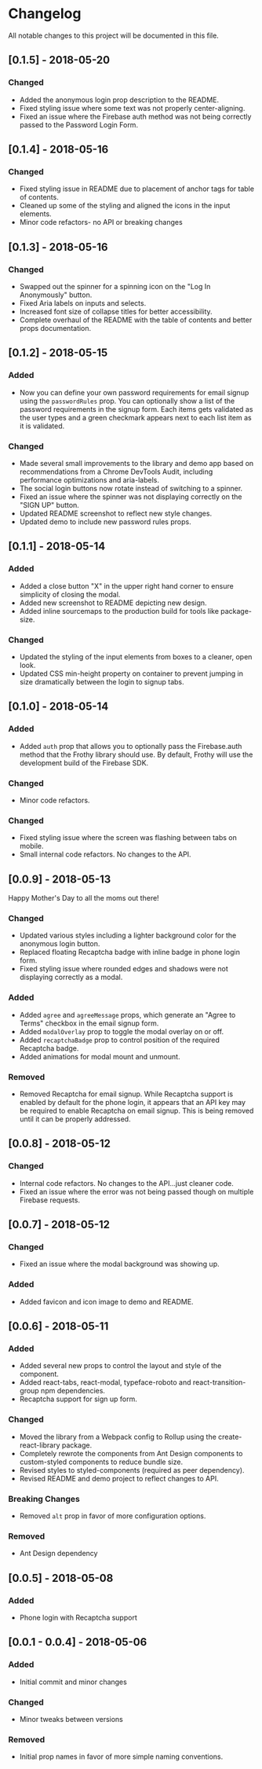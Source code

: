 # Changelog

All notable changes to this project will be documented in this file.

## [0.1.5] - 2018-05-20

### Changed

* Added the anonymous login prop description to the README.
* Fixed styling issue where some text was not properly center-aligning.
* Fixed an issue where the Firebase auth method was not being correctly passed to the Password Login Form.

## [0.1.4] - 2018-05-16

### Changed

* Fixed styling issue in README due to placement of anchor tags for table of contents.
* Cleaned up some of the styling and aligned the icons in the input elements.
* Minor code refactors- no API or breaking changes

## [0.1.3] - 2018-05-16

### Changed

* Swapped out the spinner for a spinning icon on the "Log In Anonymously" button.
* Fixed Aria labels on inputs and selects.
* Increased font size of collapse titles for better accessibility.
* Complete overhaul of the README with the table of contents and better props documentation.

## [0.1.2] - 2018-05-15

### Added

* Now you can define your own password requirements for email signup using the `passwordRules` prop. You can optionally show a list of the password requirements in the signup form. Each items gets validated as the user types and a green checkmark appears next to each list item as it is validated.

### Changed

* Made several small improvements to the library and demo app based on recommendations from a Chrome DevTools Audit, including performance optimizations and aria-labels.
* The social login buttons now rotate instead of switching to a spinner.
* Fixed an issue where the spinner was not displaying correctly on the "SIGN UP" button.
* Updated README screenshot to reflect new style changes.
* Updated demo to include new password rules props.

## [0.1.1] - 2018-05-14

### Added

* Added a close button "X" in the upper right hand corner to ensure simplicity of closing the modal.
* Added new screenshot to README depicting new design.
* Added inline sourcemaps to the production build for tools like package-size.

### Changed

* Updated the styling of the input elements from boxes to a cleaner, open look.
* Updated CSS min-height property on container to prevent jumping in size dramatically between the login to signup tabs.

## [0.1.0] - 2018-05-14

### Added

* Added `auth` prop that allows you to optionally pass the Firebase.auth method that the Frothy library should use. By default, Frothy will use the development build of the Firebase SDK.

### Changed

* Minor code refactors.

### Changed

* Fixed styling issue where the screen was flashing between tabs on mobile.
* Small internal code refactors. No changes to the API.

## [0.0.9] - 2018-05-13

Happy Mother's Day to all the moms out there!

### Changed

* Updated various styles including a lighter background color for the anonymous login button.
* Replaced floating Recaptcha badge with inline badge in phone login form.
* Fixed styling issue where rounded edges and shadows were not displaying correctly as a modal.

### Added

* Added `agree` and `agreeMessage` props, which generate an "Agree to Terms" checkbox in the email signup form.
* Added `modalOverlay` prop to toggle the modal overlay on or off.
* Added `recaptchaBadge` prop to control position of the required Recaptcha badge.
* Added animations for modal mount and unmount.

### Removed

* Removed Recaptcha for email signup. While Recaptcha support is enabled by default for the phone login, it appears that an API key may be required to enable Recaptcha on email signup. This is being removed until it can be properly addressed.

## [0.0.8] - 2018-05-12

### Changed

* Internal code refactors. No changes to the API...just cleaner code.
* Fixed an issue where the error was not being passed though on multiple Firebase requests.

## [0.0.7] - 2018-05-12

### Changed

* Fixed an issue where the modal background was showing up.

### Added

* Added favicon and icon image to demo and README.

## [0.0.6] - 2018-05-11

### Added

* Added several new props to control the layout and style of the component.
* Added react-tabs, react-modal, typeface-roboto and react-transition-group npm dependencies.
* Recaptcha support for sign up form.

### Changed

* Moved the library from a Webpack config to Rollup using the create-react-library package.
* Completely rewrote the components from Ant Design components to custom-styled components to reduce bundle size.
* Revised styles to styled-components (required as peer dependency).
* Revised README and demo project to reflect changes to API.

### Breaking Changes

* Removed `alt` prop in favor of more configuration options.

### Removed

* Ant Design dependency

## [0.0.5] - 2018-05-08

### Added

* Phone login with Recaptcha support

## [0.0.1 - 0.0.4] - 2018-05-06

### Added

* Initial commit and minor changes

### Changed

* Minor tweaks between versions

### Removed

* Initial prop names in favor of more simple naming conventions.
